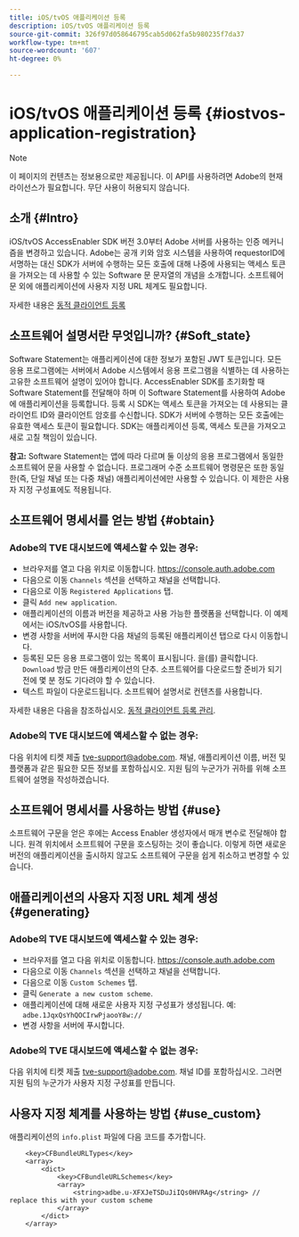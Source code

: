 ```yaml
---
title: iOS/tvOS 애플리케이션 등록
description: iOS/tvOS 애플리케이션 등록
source-git-commit: 326f97d058646795cab5d062fa5b980235f7da37
workflow-type: tm+mt
source-wordcount: '607'
ht-degree: 0%

---
```



# iOS/tvOS 애플리케이션 등록 {#iostvos-application-registration}

>[!NOTE]
>
>이 페이지의 컨텐츠는 정보용으로만 제공됩니다. 이 API를 사용하려면 Adobe의 현재 라이선스가 필요합니다. 무단 사용이 허용되지 않습니다.

## 소개 {#Intro}

iOS/tvOS AccessEnabler SDK 버전 3.0부터 Adobe 서버를 사용하는 인증 메커니즘을 변경하고 있습니다. Adobe는 공개 키와 암호 시스템을 사용하여 requestorID에 서명하는 대신 SDK가 서버에 수행하는 모든 호출에 대해 나중에 사용되는 액세스 토큰을 가져오는 데 사용할 수 있는 Software 문 문자열의 개념을 소개합니다. 소프트웨어 문 외에 애플리케이션에 사용자 지정 URL 체계도 필요합니다.

자세한 내용은 [동적 클라이언트 등록](/help/authentication/dynamic-client-registration.md)

## 소프트웨어 설명서란 무엇입니까? {#Soft_state}

Software Statement는 애플리케이션에 대한 정보가 포함된 JWT 토큰입니다. 모든 응용 프로그램에는 서버에서 Adobe 시스템에서 응용 프로그램을 식별하는 데 사용하는 고유한 소프트웨어 설명이 있어야 합니다. AccessEnabler SDK를 초기화할 때 Software Statement를 전달해야 하며 이 Software Statement를 사용하여 Adobe에 애플리케이션을 등록합니다. 등록 시 SDK는 액세스 토큰을 가져오는 데 사용되는 클라이언트 ID와 클라이언트 암호를 수신합니다. SDK가 서버에 수행하는 모든 호출에는 유효한 액세스 토큰이 필요합니다. SDK는 애플리케이션 등록, 액세스 토큰을 가져오고 새로 고칠 책임이 있습니다.

**참고:** Software Statement는 앱에 따라 다르며 둘 이상의 응용 프로그램에서 동일한 소프트웨어 문을 사용할 수 없습니다. 프로그래머 수준 소프트웨어 명령문은 또한 동일한(즉, 단일 채널 또는 다중 채널) 애플리케이션에만 사용할 수 있습니다. 이 제한은 사용자 지정 구성표에도 적용됩니다.

## 소프트웨어 명세서를 얻는 방법 {#obtain}

### Adobe의 TVE 대시보드에 액세스할 수 있는 경우:

- 브라우저를 열고 다음 위치로 이동합니다. <https://console.auth.adobe.com>
- 다음으로 이동 `Channels` 섹션을 선택하고 채널을 선택합니다.
- 다음으로 이동 `Registered Applications` 탭.
- 클릭 `Add new application`.
- 애플리케이션의 이름과 버전을 제공하고 사용 가능한 플랫폼을 선택합니다. 이 예제에서는 iOS/tvOS를 사용합니다.
- 변경 사항을 서버에 푸시한 다음 채널의 등록된 애플리케이션 탭으로 다시 이동합니다.
- 등록된 모든 응용 프로그램이 있는 목록이 표시됩니다. 을(를) 클릭합니다.   `Download` 방금 만든 애플리케이션의 단추. 소프트웨어를 다운로드할 준비가 되기 전에 몇 분 정도 기다려야 할 수 있습니다.
- 텍스트 파일이 다운로드됩니다. 소프트웨어 설명서로 컨텐츠를 사용합니다.

자세한 내용은 다음을 참조하십시오. [동적 클라이언트 등록 관리](/help/authentication/dynamic-client-registration-management.md).

### Adobe의 TVE 대시보드에 액세스할 수 없는 경우:

다음 위치에 티켓 제출 <tve-support@adobe.com>. 채널, 애플리케이션 이름, 버전 및 플랫폼과 같은 필요한 모든 정보를 포함하십시오. 지원 팀의 누군가가 귀하를 위해 소프트웨어 설명을 작성하겠습니다.

## 소프트웨어 명세서를 사용하는 방법 {#use}

소프트웨어 구문을 얻은 후에는 Access Enabler 생성자에서 매개 변수로 전달해야 합니다. 원격 위치에서 소프트웨어 구문을 호스팅하는 것이 좋습니다. 이렇게 하면 새로운 버전의 애플리케이션을 출시하지 않고도 소프트웨어 구문을 쉽게 취소하고 변경할 수 있습니다.

## 애플리케이션의 사용자 지정 URL 체계 생성 {#generating}

### Adobe의 TVE 대시보드에 액세스할 수 있는 경우:

- 브라우저를 열고 다음 위치로 이동합니다. <https://console.auth.adobe.com>
- 다음으로 이동 `Channels` 섹션을 선택하고 채널을 선택합니다.
- 다음으로 이동 `Custom Schemes` 탭.
- 클릭 `Generate a new custom scheme`.
- 애플리케이션에 대해 새로운 사용자 지정 구성표가 생성됩니다. 예: `adbe.1JqxQsYhQOCIrwPjaooY8w://`
- 변경 사항을 서버에 푸시합니다.

### Adobe의 TVE 대시보드에 액세스할 수 없는 경우:

다음 위치에 티켓 제출 <tve-support@adobe.com>. 채널 ID를 포함하십시오. 그러면 지원 팀의 누군가가 사용자 지정 구성표를 만듭니다.

## 사용자 지정 체계를 사용하는 방법 {#use_custom}

애플리케이션의 `info.plist` 파일에 다음 코드를 추가합니다.

```plist
    <key>CFBundleURLTypes</key>
    <array>
        <dict>
            <key>CFBundleURLSchemes</key>
            <array>
                <string>adbe.u-XFXJeTSDuJiIQs0HVRAg</string> // replace this with your custom scheme
            </array>
        </dict>
    </array>
```
